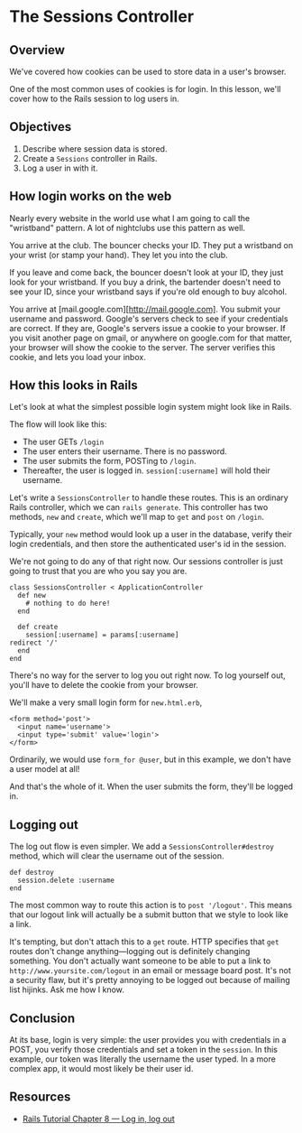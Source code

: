 # The Sessions Controller

## Overview

We've covered how cookies can be used to store data in a user's browser.

One of the most common uses of cookies is for login. In this lesson, we'll cover how to the Rails session to log users in.

## Objectives
  1. Describe where session data is stored.
  2. Create a `Sessions` controller in Rails.
  2. Log a user in with it.

## How login works on the web

Nearly every website in the world use what I am going to call the "wristband" pattern. A lot of nightclubs use this pattern as well.

You arrive at the club. The bouncer checks your ID. They put a wristband on your wrist (or stamp your hand). They let you into the club.

If you leave and come back, the bouncer doesn't look at your ID, they just look for your wristband. If you buy a drink, the bartender doesn't need to see your ID, since your wristband says if you're old enough to buy alcohol.

You arrive at [mail.google.com][http://mail.google.com]. You submit your username and password. Google's servers check to see if your credentials are correct. If they are, Google's servers issue a cookie to your browser. If you visit another page on gmail, or anywhere on google.com for that matter, your browser will show the cookie to the server. The server verifies this cookie, and lets you load your inbox.

## How this looks in Rails

Let's look at what the simplest possible login system might look like in Rails.

The flow will look like this:

   * The user GETs `/login`
   * The user enters their username. There is no password.
   * The user submits the form, POSTing to `/login`.
   * Thereafter, the user is logged in. `session[:username]` will hold their username.

Let's write a `SessionsController` to handle these routes. This is an ordinary Rails controller, which we can `rails generate`. This controller has two methods, `new` and `create`, which we'll map to `get` and `post` on `/login`.

Typically, your `new` method would look up a user in the database, verify their login credentials, and then store the authenticated user's id in the session.

We're not going to do any of that right now. Our sessions controller is just going to trust that you are who you say you are.

    class SessionsController < ApplicationController
      def new
        # nothing to do here!
      end

      def create
        session[:username] = params[:username]
	redirect '/'
      end
    end

There's no way for the server to log you out right now. To log yourself out, you'll have to delete the cookie from your browser.

We'll make a very small login form for `new.html.erb`,

    <form method='post'>
      <input name='username'>
      <input type='submit' value='login'>
    </form>

Ordinarily, we would use `form_for @user`, but in this example, we don't have a user model at all!

And that's the whole of it. When the user submits the form, they'll be logged in.

## Logging out

The log out flow is even simpler. We add a `SessionsController#destroy` method, which will clear the username out of the session.

    def destroy
      session.delete :username
    end

The most common way to route this action is to `post '/logout'`. This means that our logout link will actually be a submit button that we style to look like a link.

It's tempting, but don't attach this to a `get` route. HTTP specifies that `get` routes don't change anything—logging out is definitely changing something. You don't actually want someone to be able to put a link to `http://www.yoursite.com/logout` in an email or message board post. It's not a security flaw, but it's pretty annoying to be logged out because of mailing list hijinks. Ask me how I know.

## Conclusion

At its base, login is very simple: the user provides you with credentials in a POST, you verify those credentials and set a token in the `session`. In this example, our token was literally the username the user typed. In a more complex app, it would most likely be their user id.

## Resources
  * [Rails Tutorial Chapter 8 — Log in, log out][log_in_log_out]

[log_in_log_out]: https://www.railstutorial.org/book/log_in_log_out

